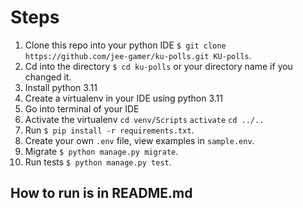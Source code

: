 # Steps
1. Clone this repo into your python IDE `$ git clone https://github.com/jee-gamer/ku-polls.git KU-polls`.
2. Cd into the directory `$ cd ku-polls` or your directory name if you changed it.
3. Install python 3.11
4. Create a virtualenv in your IDE using python 3.11
5. Go into terminal of your IDE
6. Activate the virtualenv `cd venv/Scripts`
`activate`
`cd ../..` <br>
7. Run `$ pip install -r requirements.txt`.
8. Create your own `.env` file, view examples in `sample.env`.
9. Migrate `$ python manage.py migrate`.
10. Run tests `$ python manage.py test`.

## How to run is in README.md
